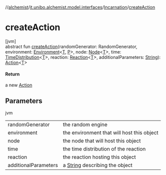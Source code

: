 //[alchemist](../../../index.md)/[it.unibo.alchemist.model.interfaces](../index.md)/[Incarnation](index.md)/[createAction](create-action.md)

# createAction

[jvm]\
abstract fun [createAction](create-action.md)(randomGenerator: RandomGenerator, environment: [Environment](../-environment/index.md)<[T](../../it.unibo.alchemist.boundary.interfaces/-output-monitor/index.md), [P](../../it.unibo.alchemist.boundary.interfaces/-output-monitor/index.md)>, node: [Node](../-node/index.md)<[T](../../it.unibo.alchemist.boundary.interfaces/-output-monitor/index.md)>, time: [TimeDistribution](../-time-distribution/index.md)<[T](../../it.unibo.alchemist.boundary.interfaces/-output-monitor/index.md)>, reaction: [Reaction](../-reaction/index.md)<[T](../../it.unibo.alchemist.boundary.interfaces/-output-monitor/index.md)>, additionalParameters: [String](https://docs.oracle.com/javase/8/docs/api/java/lang/String.html)): [Action](../-action/index.md)<[T](../../it.unibo.alchemist.boundary.interfaces/-output-monitor/index.md)>

#### Return

a new [Action](../-action/index.md)

## Parameters

jvm

| | |
|---|---|
| randomGenerator | the random engine |
| environment | the environment that will host this object |
| node | the node that will host this object |
| time | the time distribution of the reaction |
| reaction | the reaction hosting this object |
| additionalParameters | a [String](https://docs.oracle.com/javase/8/docs/api/java/lang/String.html) describing the object |
